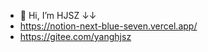 - 👋 Hi, I’m HJSZ ↓↓
- https://notion-next-blue-seven.vercel.app/
- https://gitee.com/yanghjsz
<!---
yangfar/yangfar is a ✨ special ✨ repository because its `README.md` (this file) appears on your GitHub profile.
You can click the Preview link to take a look at your changes.
--->
